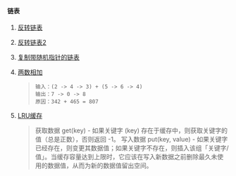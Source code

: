 #### 链表

1. [反转链表](https://leetcode-cn.com/problems/reverse-linked-list/)

2. [反转链表2](https://leetcode-cn.com/problems/reverse-linked-list-ii/)

3. [复制带随机指针的链表](https://leetcode-cn.com/problems/copy-list-with-random-pointer/)

4. [两数相加](https://leetcode-cn.com/problems/add-two-numbers/)

   > ```
   > 输入：(2 -> 4 -> 3) + (5 -> 6 -> 4)
   > 输出：7 -> 0 -> 8
   > 原因：342 + 465 = 807
   > ```



5. [LRU缓存](https://leetcode-cn.com/problems/lru-cache/)

   > 获取数据 get(key) - 如果关键字 (key) 存在于缓存中，则获取关键字的值（总是正数），否则返回 -1。
   > 写入数据 put(key, value) - 如果关键字已经存在，则变更其数据值；如果关键字不存在，则插入该组「关键字/值」。当缓存容量达到上限时，它应该在写入新数据之前删除最久未使用的数据值，从而为新的数据值留出空间。

